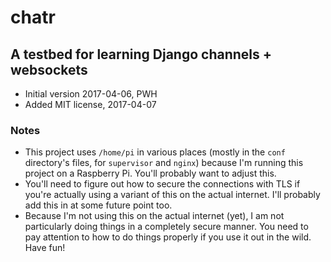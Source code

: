 # chatr

## A testbed for learning Django channels + websockets

* Initial version 2017-04-06, PWH
* Added MIT license, 2017-04-07

### Notes

* This project uses `/home/pi` in various places (mostly in the `conf`
directory's files, for `supervisor` and `nginx`) because I'm running
this project on a Raspberry Pi.  You'll probably want to adjust this.
* You'll need to figure out how to secure the connections with TLS
if you're actually using a variant of this on the actual internet. I'll
probably add this in at some future point too.
* Because I'm not using this on the actual internet (yet), I am not
particularly doing things in a completely secure manner.  You need to
pay attention to how to do things properly if you use it out in the wild.
Have fun!

